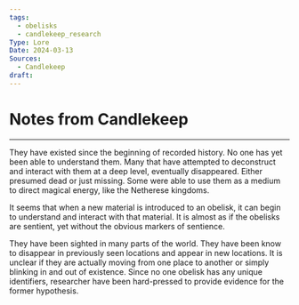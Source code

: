 ```yaml
---
tags:
  - obelisks
  - candlekeep_research
Type: Lore
Date: 2024-03-13
Sources:
  - Candlekeep
draft:
---
```

# Notes from Candlekeep
---
They have existed since the beginning of recorded history. No one has yet been able to understand them. 
Many that have attempted to deconstruct and interact with them at a deep level, eventually disappeared. Either presumed dead or just missing. Some were able to use them as a medium to direct magical energy, like the Netherese kingdoms.  

It seems that when a new material is introduced to an obelisk, it can begin to understand and interact with that material. It is almost as if the obelisks are sentient, yet without the obvious markers of sentience. 

They have been sighted in many parts of the world. They have been know to disappear in previously seen locations and appear in new locations. It is unclear if they are actually moving from one place to another or simply blinking in and out of existence. Since no one obelisk has any unique identifiers, researcher have been hard-pressed to provide evidence for the former hypothesis. 